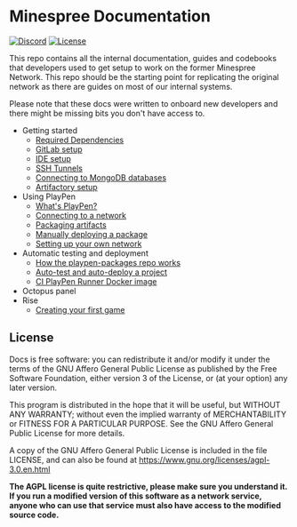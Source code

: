 # Minespree Documentation

[![Discord](https://img.shields.io/discord/352874955957862402.svg)](https://discord.gg/KUFmKXN)
[![License](https://img.shields.io/github/license/Minespree/Docs.svg)](LICENSE)

This repo contains all the internal documentation, guides and codebooks that developers used to get setup to work on the former Minespree Network. This repo should be the starting point for replicating the original network as there are guides on most of our internal systems.

Please note that these docs were written to onboard new developers and there might be missing bits you don't have access to.

* Getting started
  * [Required Dependencies](setup/DEPENDENCIES.md)
  * [GitLab setup](setup/GITLAB.md)
  * [IDE setup](setup/IDE.md)
  * [SSH Tunnels](setup/SSH_TUNNELS.md)
  * [Connecting to MongoDB databases](setup/MONGO.md)
  * [Artifactory setup](setup/ARTIFACTORY.md)
* Using PlayPen
  * [What's PlayPen?](playpen/WHAT_IS.md)
  * [Connecting to a network](playpen/CONNECT.md)
  * [Packaging artifacts](playpen/PACKAGING.md)
  * [Manually deploying a package](playpen/UPLOAD.md)
  * [Setting up your own network](playpen/OWN_NETWORK.md)
* Automatic testing and deployment
  * [How the playpen-packages repo works](deploy/PLAYPEN_PACKAGES.md)
  * [Auto-test and auto-deploy a project](deploy/PLAYPEN_DEPLOYER.md)
  * [CI PlayPen Runner Docker image](deploy/DOCKER_IMAGE.md)
* Octopus panel
* Rise
  * [Creating your first game](rise/FIRST_GAME.md)

## License

Docs is free software: you can redistribute it and/or modify it under the terms of the GNU Affero General Public License as published by the Free Software Foundation, either version 3 of the License, or (at your option) any later version.

This program is distributed in the hope that it will be useful, but WITHOUT ANY WARRANTY; without even the implied warranty of MERCHANTABILITY or FITNESS FOR A PARTICULAR PURPOSE. See the GNU Affero General Public License for more details.

A copy of the GNU Affero General Public License is included in the file LICENSE, and can also be found at https://www.gnu.org/licenses/agpl-3.0.en.html

**The AGPL license is quite restrictive, please make sure you understand it. If you run a modified version of this software as a network service, anyone who can use that service must also have access to the modified source code.**
